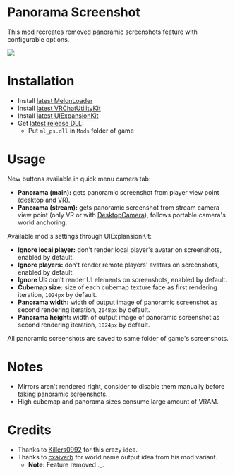 # Panorama Screenshot
This mod recreates removed panoramic screenshots feature with configurable options.

![](.github/img_01.png)

# Installation
* Install [latest MelonLoader](https://github.com/LavaGang/MelonLoader)
* Install [latest VRChatUtilityKit](https://github.com/SleepyVRC/Mods)
* Install [latest UIExpansionKit](https://github.com/knah/VRCMods)
* Get [latest release DLL](../../../releases/latest):
  * Put `ml_ps.dll` in `Mods` folder of game

# Usage
New buttons available in quick menu camera tab:
* **Panorama (main):** gets panoramic screenshot from player view point (desktop and VR).
* **Panorama (stream):** gets panoramic screenshot from stream camera view point (only VR or with [DesktopCamera](https://github.com/d-magit/VRC-Mods)), follows portable camera's world anchoring.

Available mod's settings through UIExplansionKit:
* **Ignore local player:** don't render local player's avatar on screenshots, enabled by default.
* **Ignore players:** don't render remote players' avatars on screenshots, enabled by default.
* **Ignore UI:** don't render UI elements on screenshots, enabled by default.
* **Cubemap size:** size of each cubemap texture face as first rendering iteration, `1024px` by default.
* **Panorama width:** width of output image of panoramic screenshot as second rendering iteration, `2048px` by default.
* **Panorama height:** width of output image of panoramic screenshot as second rendering iteration, `1024px` by default.

All panoramic screenshots are saved to same folder of game's screenshots.

# Notes
* Mirrors aren't rendered right, consider to disable them manually before taking panoramic screenshots.
* High cubemap and panorama sizes consume large amount of VRAM.

# Credits
* Thanks to [Killers0992](https://github.com/Killers0992) for this crazy idea.
* Thanks to [cxaiverb](https://github.com/cxaiverb) for world name output idea from his mod variant.
  * **Note:** Feature removed ._.
